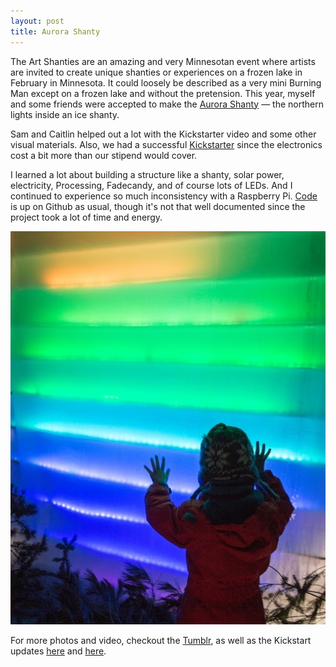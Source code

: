 ```yaml
---
layout: post
title: Aurora Shanty
---
```


The Art Shanties are an amazing and very Minnesotan event where artists are invited to create unique shanties or experiences on a frozen lake in February in Minnesota.  It could loosely be described as a very mini Burning Man except on a frozen lake and without the pretension.  This year, myself and some friends were accepted to make the [Aurora Shanty](https://www.kickstarter.com/projects/706726178/the-aurora-shanty) &mdash; the northern lights inside an ice shanty.

Sam and Caitlin helped out a lot with the Kickstarter video and some other visual materials.  Also, we had a successful [Kickstarter](https://www.kickstarter.com/projects/706726178/the-aurora-shanty) since the electronics cost a bit more than our stipend would cover.

I learned a lot about building a structure like a shanty, solar power, electricity, Processing, Fadecandy, and of course lots of LEDs.  And I continued to experience so much inconsistency with a Raspberry Pi.  [Code](https://github.com/zzolo/aurora-shanty) is up on Github as usual, though it's not that well documented since the project took a lot of time and energy.


![Inside the Aurora Shanty](/images/posts/aurora.jpg)

For more photos and video, checkout the [Tumblr](http://aurora-shanty.tumblr.com/), as well as the Kickstart updates [here](https://www.kickstarter.com/projects/706726178/the-aurora-shanty/posts/1488875) and  [here](https://www.kickstarter.com/projects/706726178/the-aurora-shanty/posts/1481731).
